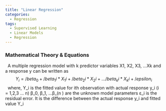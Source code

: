```yaml
---
title: "Linear Regression"
categories:
  - Regression
tags:
  - Supervised Learning
  - Linear Models
  - Regression
---
```


### Mathematical Theory & Equations
 
A multiple regression model with k predictor variables X1, X2, X3,  …Xk and a response y can be written as 
 
$$ Y_i= /beta_0 + /beta_1i*X_1i + /beta_2i*X_2i + … /beta_ki*X_ki + /epsilon_i $$
 
where,
Y_i  is the fitted value for ith observation with actual response y_i  (i = 1,2,3 … n)
β_0, β_1, …β_(n )  are the unknown model parameters
ε_i  is the residual error. It is the difference between the actual response y_i  and fitted value Y_i

